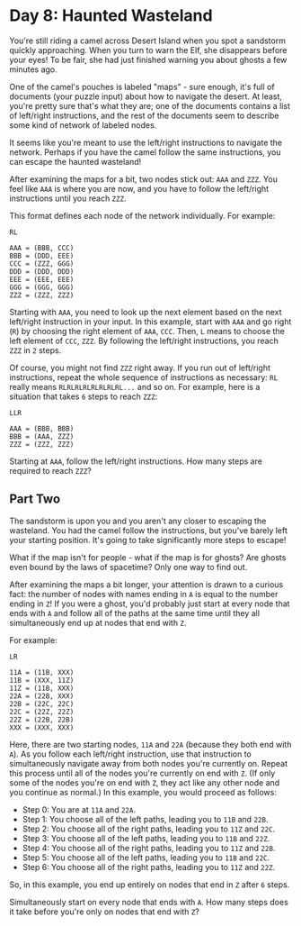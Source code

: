 # Day 8: Haunted Wasteland

You're still riding a camel across Desert Island when you spot a sandstorm
quickly approaching. When you turn to warn the Elf, she disappears before your
eyes! To be fair, she had just finished warning you about ghosts a few minutes
ago.

One of the camel's pouches is labeled "maps" - sure enough, it's full of
documents (your puzzle input) about how to navigate the desert. At least, you're
pretty sure that's what they are; one of the documents contains a list of
left/right instructions, and the rest of the documents seem to describe some
kind of network of labeled nodes.

It seems like you're meant to use the left/right instructions to navigate the
network. Perhaps if you have the camel follow the same instructions, you can
escape the haunted wasteland!

After examining the maps for a bit, two nodes stick out: `AAA` and `ZZZ`. You
feel like `AAA` is where you are now, and you have to follow the left/right
instructions until you reach `ZZZ`.

This format defines each node of the network individually. For example:

```
RL

AAA = (BBB, CCC)
BBB = (DDD, EEE)
CCC = (ZZZ, GGG)
DDD = (DDD, DDD)
EEE = (EEE, EEE)
GGG = (GGG, GGG)
ZZZ = (ZZZ, ZZZ)
```

Starting with `AAA`, you need to look up the next element based on the next
left/right instruction in your input. In this example, start with `AAA` and go
right (`R`) by choosing the right element of `AAA`, `CCC`. Then, `L` means to
choose the left element of `CCC`, `ZZZ`. By following the left/right
instructions, you reach `ZZZ` in `2` steps.

Of course, you might not find `ZZZ` right away. If you run out of left/right
instructions, repeat the whole sequence of instructions as necessary: `RL`
really means `RLRLRLRLRLRLRLRL...` and so on. For example, here is a situation
that takes `6` steps to reach `ZZZ`:

```
LLR

AAA = (BBB, BBB)
BBB = (AAA, ZZZ)
ZZZ = (ZZZ, ZZZ)
```

Starting at `AAA`, follow the left/right instructions. How many steps are
required to reach `ZZZ`?

## Part Two

The sandstorm is upon you and you aren't any closer to escaping the wasteland.
You had the camel follow the instructions, but you've barely left your starting
position. It's going to take significantly more steps to escape!

What if the map isn't for people - what if the map is for ghosts? Are ghosts
even bound by the laws of spacetime? Only one way to find out.

After examining the maps a bit longer, your attention is drawn to a curious
fact: the number of nodes with names ending in `A` is equal to the number ending
in `Z`! If you were a ghost, you'd probably just start at every node that ends
with `A` and follow all of the paths at the same time until they all
simultaneously end up at nodes that end with `Z`.

For example:

```
LR

11A = (11B, XXX)
11B = (XXX, 11Z)
11Z = (11B, XXX)
22A = (22B, XXX)
22B = (22C, 22C)
22C = (22Z, 22Z)
22Z = (22B, 22B)
XXX = (XXX, XXX)
```

Here, there are two starting nodes, `11A` and `22A` (because they both end with
`A`). As you follow each left/right instruction, use that instruction to
simultaneously navigate away from both nodes you're currently on. Repeat this
process until all of the nodes you're currently on end with `Z`. (If only some
of the nodes you're on end with `Z`, they act like any other node and you
continue as normal.) In this example, you would proceed as follows:

- Step 0: You are at `11A` and `22A`.
- Step 1: You choose all of the left paths, leading you to `11B` and `22B`.
- Step 2: You choose all of the right paths, leading you to `11Z` and `22C`.
- Step 3: You choose all of the left paths, leading you to `11B` and `22Z`.
- Step 4: You choose all of the right paths, leading you to `11Z` and `22B`.
- Step 5: You choose all of the left paths, leading you to `11B` and `22C`.
- Step 6: You choose all of the right paths, leading you to `11Z` and `22Z`.

So, in this example, you end up entirely on nodes that end in `Z` after `6`
steps.

Simultaneously start on every node that ends with `A`. How many steps does it
take before you're only on nodes that end with `Z`?
